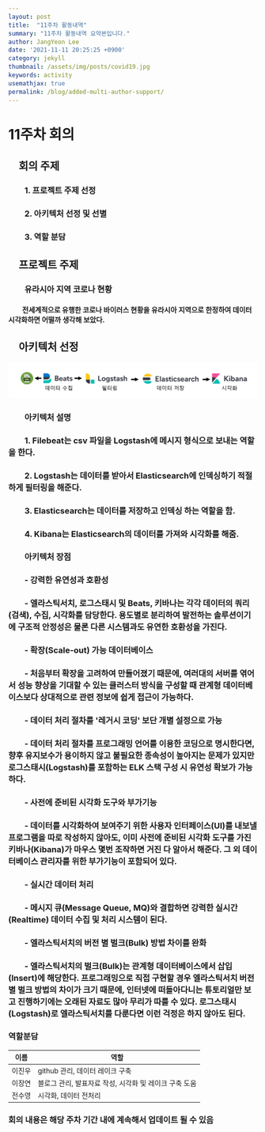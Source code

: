 ```yaml
---
layout: post
title:  "11주차 활동내역"
summary: "11주차 활동내역 요약본입니다."
author: JangYeon Lee
date: '2021-11-11 20:25:25 +0900'
category: jekyll
thumbnail: /assets/img/posts/covid19.jpg
keywords: activity
usemathjax: true
permalink: /blog/added-multi-author-support/
---
```


# 11주차  회의

## 　회의 주제


###  　　1. 프로젝트 주제 선정
###  　　2. 아키텍처 선정 및 선별
###  　　3. 역할 분담

  
## 　프로젝트 주제

### 　　유라시아 지역 코로나 현황

#### 　　전세계적으로 유행한 코로나 바이러스 현황을 유라시아 지역으로 한정하여 데이터 시각화하면 어떨까 생각해 보았다.

## 　아키텍처 선정
![ex_screenshot](/assets/img/posts/aca.png)

### 　　아키텍처 설명

### 　　1. Filebeat는 csv 파일을  Logstash에 메시지 형식으로 보내는 역할을 한다.
### 　　2. Logstash는 데이터를 받아서 Elasticsearch에 인덱싱하기 적절하게 필터링을 해준다.
### 　　3. Elasticsearch는 데이터를 저장하고 인덱싱 하는 역할을 함.
### 　　4. Kibana는 Elasticsearch의 데이터를 가져와 시각화를 해줌.

### 　　아키텍처 장점

### 　　- 강력한 유연성과 호환성
### 　　- 엘라스틱서치, 로그스태시 및 Beats, 키바나는 각각 데이터의 쿼리(검색), 수집, 시각화를 담당한다. 용도별로 분리하여 발전하는 솔루션이기에 구조적 안정성은 물론 다른 시스템과도 유연한 호환성을 가진다.
### 　　- 확장(Scale-out) 가능 데이터베이스
### 　　- 처음부터 확장을 고려하여 만들어졌기 때문에, 여러대의 서버를 엮어서 성능 향상을 기대할 수 있는 클러스터 방식을 구성할 때 관계형 데이터베이스보다 상대적으로 관련 정보에 쉽게 접근이 가능하다.
### 　　- 데이터 처리 절차를 '레거시 코딩' 보단 개별 설정으로 가능
### 　　- 데이터 처리 절차를 프로그래밍 언어를 이용한 코딩으로 명시한다면, 향후 유지보수가 용이하지 않고 불필요한 종속성이 높아지는 문제가 있지만 로그스태시(Logstash)를 포함하는 ELK 스택 구성 시 유연성 확보가 가능하다.
### 　　- 사전에 준비된 시각화 도구와 부가기능
### 　　- 데이터를 시각화하여 보여주기 위한 사용자 인터페이스(UI)를 내보낼 프로그램을 따로 작성하지 않아도, 이미 사전에 준비된 시각화 도구를 가진 키바나(Kibana)가 마우스 몇번 조작하면 거진 다 알아서 해준다. 그 외 데이터베이스 관리자를 위한 부가기능이 포함되어 있다.
### 　　- 실시간 데이터 처리
### 　　- 메시지 큐(Message Queue, MQ)와 결합하면 강력한 실시간(Realtime) 데이터 수집 및 처리 시스템이 된다.
### 　　- 엘라스틱서치의 버전 별 벌크(Bulk) 방법 차이를 완화
### 　　- 엘라스틱서치의 벌크(Bulk)는 관계형 데이터베이스에서 삽입(Insert)에 해당한다. 프로그래밍으로 직접 구현할 경우 엘라스틱서치 버전 별 벌크 방법의 차이가 크기 때문에, 인터넷에 떠돌아다니는 튜토리얼만 보고 진행하기에는 오래된 자료도 많아 무리가 따를 수 있다. 로그스태시(Logstash)로 엘라스틱서치를 다룬다면 이런 걱정은 하지 않아도 된다.
 
### 역할분담

|이름|역할|
|------|-----|
|이진우|github 관리, 데이터 레이크 구축|
|이장연|블로그 관리, 발표자료 작성, 시각화 및 레이크 구축 도움|
|전수영|시각화, 데이터 전처리|


### 회의 내용은 해당 주차 기간 내에 계속해서 업데이트 될 수 있음